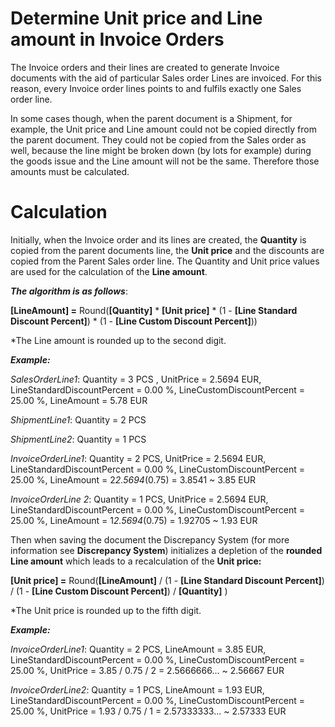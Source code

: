 # Determine Unit price and Line amount in Invoice Orders

The Invoice orders and their lines are created to generate Invoice documents with the aid of particular Sales order Lines are invoiced. For this reason, every Invoice order lines points to and fulfils exactly one Sales order line.
 
In some cases though, when the parent document is a Shipment, for example, the Unit price and Line amount could not be copied directly from the parent document. They could not be copied from the Sales order as well, because the line might be broken down (by lots for example) during the goods issue and the Line amount will not be the same. Therefore those amounts must be calculated.
 
# Calculation
 
Initially, when the Invoice order and its lines are created, the **Quantity** is copied from the parent documents line, the **Unit price** and the discounts are copied from the Parent Sales order line. The Quantity and Unit price values are used for the calculation of the **Line amount**.
 
 
***The algorithm is as follows***:
 
**[LineAmount] =** Round(**[Quantity]** * **[Unit price]** * (1 - **[Line Standard Discount Percent]**) * (1 - **[Line Custom Discount Percent]**))
 
*The Line amount is rounded up to the second digit.
 
***Example:***
 
*SalesOrderLine1*: Quantity = 3 PCS , UnitPrice = 2.5694 EUR, LineStandardDiscountPercent = 0.00 %, LineCustomDiscountPercent = 25.00 %, LineAmount = 5.78 EUR
 
*ShipmentLine1*: Quantity = 2 PCS
 
*ShipmentLine2*: Quantity = 1 PCS
 
 
*InvoiceOrderLine1*: Quantity = 2 PCS, UnitPrice 
= 2.5694 EUR, LineStandardDiscountPercent = 0.00 %, LineCustomDiscountPercent = 25.00 %, LineAmount = 2*2.5694*(0.75) = 3.8541 ~ 3.85 EUR
 
*InvoiceOrderLine 2*: Quantity = 1 PCS, UnitPrice = 2.5694 EUR, LineStandardDiscountPercent = 0.00 %, LineCustomDiscountPercent = 25.00 %, LineAmount = 1*2.5694*(0.75) = 1.92705  ~ 1.93 EUR
 
Then when saving the document the Discrepancy System (for more information see **Discrepancy System**) initializes а depletion of the **rounded Line amount** which leads to a recalculation of the **Unit price:**
 
**[Unit price] =** Round(**[LineAmount]** / (1 - **[Line Standard Discount Percent]**) / (1 - **[Line Custom Discount Percent]**) / **[Quantity]** )
 
 *The Unit price is rounded up to the fifth digit.
 
***Example:***

*InvoiceOrderLine1*: Quantity = 2 PCS, LineAmount = 3.85 EUR, LineStandardDiscountPercent = 0.00 %, LineCustomDiscountPercent = 25.00 %, UnitPrice = 3.85 / 0.75 / 2  = 2.5666666... ~  2.56667 EUR
 
*InvoiceOrderLine2*: Quantity = 1 PCS, LineAmount = 1.93 EUR, LineStandardDiscountPercent = 0.00 %, LineCustomDiscountPercent = 25.00 %, UnitPrice = 1.93 / 0.75 / 1 = 2.57333333... ~  2.57333 EUR
